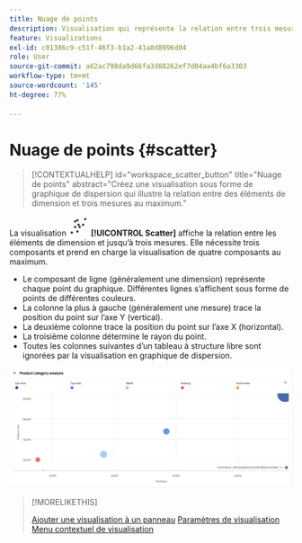```yaml
---
title: Nuage de points
description: Visualisation qui représente la relation entre trois mesures au maximum.
feature: Visualizations
exl-id: c01386c9-c51f-46f3-b1a2-41a8d8996d04
role: User
source-git-commit: a62ac798da9d66fa3d88262ef7d04aa4bf6a3303
workflow-type: tm+mt
source-wordcount: '145'
ht-degree: 77%

---
```


# Nuage de points {#scatter}

<!-- markdownlint-disable MD034 -->

>[!CONTEXTUALHELP]
>id="workspace_scatter_button"
>title="Nuage de points"
>abstract="Créez une visualisation sous forme de graphique de dispersion qui illustre la relation entre des éléments de dimension et trois mesures au maximum."

<!-- markdownlint-enable MD034 -->


La visualisation ![GraphScatter](/help/assets/icons/GraphScatter.svg) **[!UICONTROL Scatter]** affiche la relation entre les éléments de dimension et jusqu’à trois mesures. Elle nécessite trois composants et prend en charge la visualisation de quatre composants au maximum.

* Le composant de ligne (généralement une dimension) représente chaque point du graphique. Différentes lignes s’affichent sous forme de points de différentes couleurs.
* La colonne la plus à gauche (généralement une mesure) trace la position du point sur l’axe Y (vertical).
* La deuxième colonne trace la position du point sur l’axe X (horizontal).
* La troisième colonne détermine le rayon du point.
* Toutes les colonnes suivantes d’un tableau à structure libre sont ignorées par la visualisation en graphique de dispersion.

![Exemple de graphique de dispersion montrant plusieurs éléments de dimension ](assets/scatter.png)

>[!MORELIKETHIS]
>
>[Ajouter une visualisation à un panneau](/help/analysis-workspace/visualizations/freeform-analysis-visualizations.md#add-visualizations-to-a-panel)
>[Paramètres de visualisation ](/help/analysis-workspace/visualizations/freeform-analysis-visualizations.md#settings)
>[Menu contextuel de visualisation](/help/analysis-workspace/visualizations/freeform-analysis-visualizations.md#context-menu)
>
